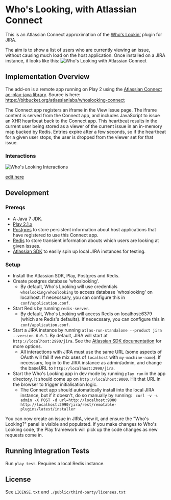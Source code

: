 Who's Looking, with Atlassian Connect
=====================================

This is an Atlassian Connect approximation of the [Who's Lookin'](https://marketplace.atlassian.com/plugins/com.atlassian.jira.plugins.whoslookin) plugin for JIRA.  

The aim is to show a list of users who are currently viewing an issue, without causing much load on the host application. Once installed on a JIRA instance, it looks like this:
![Who's Looking with Atlassian Connect](http://i.imgur.com/nNarePB.jpg)

## Implementation Overview
The add-on is a remote app running on Play 2 using the [Atlassian Connect ac-play-java library](https://bitbucket.org/sleberrigaud_atlassian/ac-play-java). Source is here: https://bitbucket.org/atlassianlabs/whoslooking-connect

The Connect app registers an iframe in the View Issue page. The iframe content is served from the Connect app, and includes JavaScript to issue an XHR heartbeat back to the Connect app. This heartbeat results in the current user being stored as a viewer of the current issue in an in-memory map backed by Redis. Entries expire after a few seconds, so if the heartbeat for a given user stops, the user is dropped from the viewer set for that issue.

### Interactions

![Who's Looking Interactions](http://www.websequencediagrams.com/cgi-bin/cdraw?lz=dGl0bGUgV2hvJ3MgQ29ubmVjdGVkPyAoZGV0YWlscykKSG9tZXItPkpJUkE6IFJlcXVlc3RzIHZpZXcgaXNzdWUgcGFnZSBmb3IACAdYWVotMQpKSVJBLT4ANwU6IFJlc3BvbmRzIHdpdGggdGhlAC8QLCBpbmNsdWRpbmcgYW4gaWZyYW1lIGxpbmtpbmcgdG8gV2hvc0xvb2tpbmcAgQkIKwAJCwCBDgt0aGUAOAhjb250ZW50LCBwcm92aQBYBU9BdXRoIGhlYWRlcnMgYXMgc3VwcGxpZWQgYnkgSklSQQpub3RlIHJpZ2h0IG9mAGwMOiB2ZXJpZnkANg4Kb3B0IElmIHdlJ3JlIG1pc3NpbmcgZGlzcGxheSBuYW1lcyBvZiBhbnkAgi4FZXIACgUAgh8FIChhc3luYyB0YXNrLCBkb2VzIG5vdCBibG9jawCBewhyZW5kZXJpbmcpCgCBeAstAIJ-EXVzZXIgAIMsByBmcm9tIFJFU1QgQVBJLgCDBQYtPgCCIA8AgwYMADIMLgCBZhxzdG9yZQBeD29yIGZ1dHVyZSByAIQWBwplbmQAgiwcZ2VuZXJhdGUgSUQgdG9rZW4AhDkFWEhSADgKAIFhDD4tAIQyFQCDVw4gKEhUTUwgYW5kIEphdmFTY3JpcHQgdG8AgjsHAIRsCWVyIGxpc3QAJAVwb2xsAIRODCkKbG9vcAB8DQCCRgZ3aXRoaW4AhFALAIRuFlBvbGxzAIUfDAB6Bmdpc3RlciBjdXJyZW50AIMlBmFzIGEAgQgIb2YAhi4MAIV_DACCFwZ0byBjb25maXJtIElECgCEfiNpZGVudGl0eSB1AIUIBQCCXgUAgjoYAIcNCwCCEwVvZgCFHAwAh0YMZW5k&s=modern-blue)

[edit here](http://www.websequencediagrams.com/?lz=dGl0bGUgV2hvJ3MgQ29ubmVjdGVkPyAoZGV0YWlscykKSG9tZXItPkpJUkE6IFJlcXVlc3RzIHZpZXcgaXNzdWUgcGFnZSBmb3IACAdYWVotMQpKSVJBLT4ANwU6IFJlc3BvbmRzIHdpdGggdGhlAC8QLCBpbmNsdWRpbmcgYW4gaWZyYW1lIGxpbmtpbmcgdG8gV2hvc0xvb2tpbmcAgQkIKwAJCwCBDgt0aGUAOAhjb250ZW50LCBwcm92aQBYBU9BdXRoIGhlYWRlcnMgYXMgc3VwcGxpZWQgYnkgSklSQQpub3RlIHJpZ2h0IG9mAGwMOiB2ZXJpZnkANg4Kb3B0IElmIHdlJ3JlIG1pc3NpbmcgZGlzcGxheSBuYW1lcyBvZiBhbnkAgi4FZXIACgUAgh8FIChhc3luYyB0YXNrLCBkb2VzIG5vdCBibG9jawCBewhyZW5kZXJpbmcpCgCBeAstAIJ-EXVzZXIgAIMsByBmcm9tIFJFU1QgQVBJLgCDBQYtPgCCIA8AgwYMADIMLgCBZhxzdG9yZQBeD29yIGZ1dHVyZSByAIQWBwplbmQAgiwcZ2VuZXJhdGUgSUQgdG9rZW4AhDkFWEhSADgKAIFhDD4tAIQyFQCDVw4gKEhUTUwgYW5kIEphdmFTY3JpcHQgdG8AgjsHAIRsCWVyIGxpc3QAJAVwb2xsAIRODCkKbG9vcAB8DQCCRgZ3aXRoaW4AhFALAIRuFlBvbGxzAIUfDAB6Bmdpc3RlciBjdXJyZW50AIMlBmFzIGEAgQgIb2YAhi4MAIV_DACCFwZ0byBjb25maXJtIElECgCEfiNpZGVudGl0eSB1AIUIBQCCXgUAgjoYAIcNCwCCEwVvZgCFHAwAh0YMZW5k&s=modern-blue)

## Development

### Prereqs

* A Java 7 JDK.
* [Play 2.1.x](http://www.playframework.com/download)
* [Postgres](http://www.postgresql.org/download/) to store persistent information about host applications that have registered to use this Connect app.
* [Redis](http://redis.io/download) to store transient information abouts which users are looking at given issues.
* [Atlassian SDK](https://developer.atlassian.com/display/DOCS/Getting+Started) to easily spin up local JIRA instances for testing.

### Setup

+ Install the Atlassian SDK, Play, Postgres and Redis.
+ Create postgres database 'whoslooking'.
	+ By default, Who's Looking will use credentials `whoslooking/whoslooking` to access database 'whoslooking' on localhost. If nececssary, you can configure this in `conf/application.conf`.
+ Start Redis by running `redis-server`.
	+ By default, Who's Looking will access Redis on localhost:6379 (which are Redis's defaults). If nececssary, you can configure this in `conf/application.conf`.
+ Start a JIRA instance by running `atlas-run-standalone --product jira --version 6.0.1`. By default, JIRA will start at `http://localhost:2990/jira`. See the [Atlassian SDK documentation](https://developer.atlassian.com/display/DOCS/atlas-run-standalone) for more options.
	+ All interactions with JIRA must use the same URL (some aspects of OAuth will fail if we mix uses of `localhost` with `my-machine-name`). If necessary, log in to the JIRA instance as admin/admin, and change the baseURL to `http://localhost:2990/jira`. 
+ Start the Who's Looking app in dev mode by running `play run` in the app directory. It should come up on `http://localhost:9000`. Hit that URL in the browser to trigger initialisation logic.
	+ The Connect app should automatically install into the local JIRA instance, but if it doesn't, do so manually by running: ` curl -v -u admin -X POST -d url=http://localhost:9000 http://localhost:2990/jira/rest/remotable-plugins/latest/installer`

You can now create an issue in JIRA, view it, and ensure the "Who's Looking?" panel is visible and populated. If you make changes to Who's Looking code, the Play framework will pick up the code changes as new requests come in.

## Running Integration Tests

Run `play test`. Requires a local Redis instance.


## License

See `LICENSE.txt` and `./public/third-party/licenses.txt`
